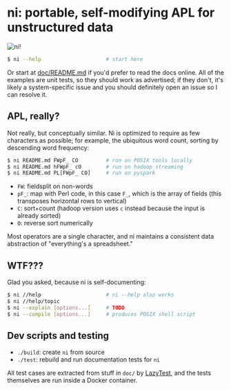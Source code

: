 # ni: portable, self-modifying APL for unstructured data
![ni!](http://spencertipping.com/ni.png)

```sh
$ ni --help                     # start here
```

Or start at [doc/README.md](doc/README.md) if you'd prefer to read the docs
online. All of the examples are unit tests, so they should work as advertised;
if they don't, it's likely a system-specific issue and you should definitely
open an issue so I can resolve it.

## APL, really?
Not really, but conceptually similar. Ni is optimized to require as few
characters as possible; for example, the ubiquitous word count, sorting by
descending word frequency:

```sh
$ ni README.md FWpF_ CO         # run on POSIX tools locally
$ ni README.md hFWpF_ cO        # run on hadoop streaming
$ ni README.md PL[FWpF_ CO]     # run on pyspark
```

- `FW`: fieldsplit on non-words
- `pF_`: map with Perl code, in this case `F_`, which is the array of fields
  (this transposes horizontal rows to vertical)
- `C`: sort+count (hadoop version uses `c` instead because the input is already
  sorted)
- `O`: reverse sort numerically

Most operators are a single character, and ni maintains a consistent data
abstraction of "everything's a spreadsheet."

## WTF???
Glad you asked, because ni is self-documenting:

```sh
$ ni //help                     # ni --help also works
$ ni //help/topic
$ ni --explain [options...]     # TODO
$ ni --compile [options...]     # produces POSIX shell script
```

## Dev scripts and testing
- `./build`: create `ni` from source
- `./test`: rebuild and run documentation tests for `ni`

All test cases are extracted from stuff in `doc/` by
[LazyTest](https://github.com/spencertipping/lazytest), and the tests
themselves are run inside a Docker container.
